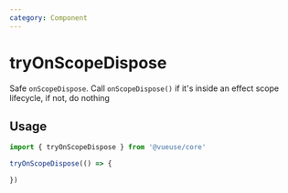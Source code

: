 ```yaml
---
category: Component
---
```


# tryOnScopeDispose

Safe `onScopeDispose`. Call `onScopeDispose()` if it's inside an effect scope lifecycle, if not, do nothing

## Usage

```js
import { tryOnScopeDispose } from '@vueuse/core'

tryOnScopeDispose(() => {

})
```
